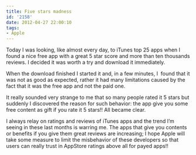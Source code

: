 ```yaml
---
title: Five stars madness
id: '2158'
date: 2012-04-27 22:00:10
tags:
- Apple
---
```


Today I was looking, like almost every day, to iTunes top 25 apps when I found a nice free app with a great 5 star score and more than ten thousands reviews. I decided it was worth a try and download it immediately.

When the download finished I started it and, in a few minutes, I  found that it was not as good as expected, rather it had many limitations caused by the fact that it was the free app and not the paid one.

It really sounded very strange to me that so many people rated it 5 stars but suddenly I discovered the reason for such behavior: the app give you some free content as gift if you rate it 5 stars!! All became clear.

I always relay on ratings and reviews of iTunes apps and the trend I’m seeing in these last months is warring me. The apps that give you contents or benefits if you give them great reviews are increasing; I hope Apple will take some measure to limit the misbehavior of these developers so that users can really trust in AppStore ratings above all for payed apps!!